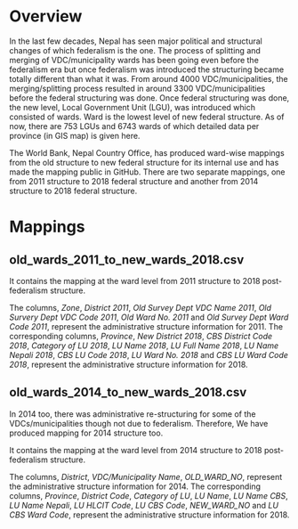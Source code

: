 # Overview

In the last few decades, Nepal has seen major political and structural changes of which federalism is the one. The process of splitting and merging of VDC/municipality wards has been going even before the federalism era but once federalism was introduced the structuring became totally different than what it was. From around 4000 VDC/municipalities, the merging/splitting process resulted in around 3300 VDC/municipalities before the federal structuring was done. Once federal structuring was done, the new level, Local Government Unit (LGU), was introduced which consisted of wards. Ward is the lowest level of new federal structure. As of now, there are 753 LGUs and 6743 wards of which detailed data per province (in GIS map) is given here.

The World Bank, Nepal Country Office, has produced ward-wise mappings from the old structure to new federal structure for its internal use and has made the mapping public in GitHub. There are two separate mappings, one from 2011 structure to 2018 federal structure and another from 2014 structure to 2018 federal structure.

# Mappings
## old_wards_2011_to_new_wards_2018.csv
It contains the mapping at the ward level from 2011 structure to 2018 post-federalism structure.

The columns, *Zone*, *District 2011*, *Old Survey Dept VDC Name 2011*, *Old Survery Dept VDC Code 2011*, *Old Ward No. 2011* and *Old Survey Dept Ward Code 2011*,
represent the administrative structure information for 2011. The corresponding columns, *Province*, *New District 2018*, *CBS District Code 2018*, *Category of LU 2018*, *LU Name 2018*, *LU Full Name 2018*, *LU Name Nepali 2018*, *CBS LU Code 2018*, *LU Ward No. 2018* and *CBS LU Ward Code 2018*,
represent the administrative structure information for 2018.

## old_wards_2014_to_new_wards_2018.csv
In 2014 too, there was administrative re-structuring for some of the VDCs/municipalities though not due to federalism. 
Therefore, We have produced mapping for 2014 structure too.

It contains the mapping at the ward level from 2014 structure to 2018 post-federalism structure.

The columns, *District*, *VDC/Municipality Name*, *OLD_WARD_NO*,
represent the administrative structure information for 2014. The corresponding columns, *Province*, *District Code*, *Category of LU*, *LU Name*, *LU Name CBS*, *LU Name Nepali*, *LU HLCIT Code*, *LU CBS Code*, *NEW_WARD_NO* and *LU CBS Ward Code*,
represent the administrative structure information for 2018.